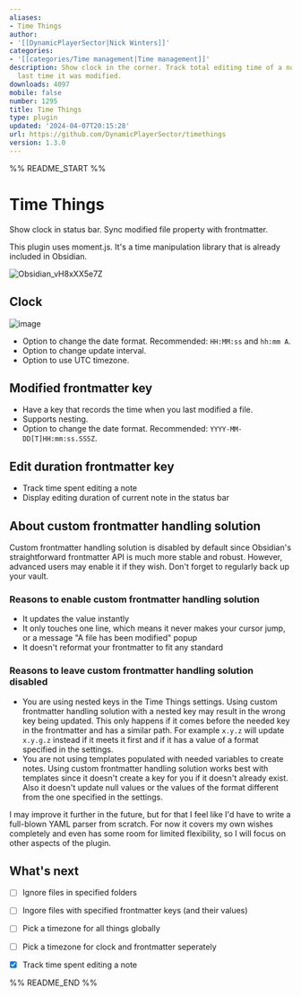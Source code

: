 ```yaml
---
aliases:
- Time Things
author:
- '[[DynamicPlayerSector|Nick Winters]]'
categories:
- '[[categories/Time management|Time management]]'
description: Show clock in the corner. Track total editing time of a note and the
  last time it was modified.
downloads: 4097
mobile: false
number: 1295
title: Time Things
type: plugin
updated: '2024-04-07T20:15:28'
url: https://github.com/DynamicPlayerSector/timethings
version: 1.3.0
---
```


%% README_START %%

# Time Things

Show clock in status bar. Sync modified file property with frontmatter.

This plugin uses moment.js. It's a time manipulation library that is already included in Obsidian.

![Obsidian_vH8xXX5e7Z](https://github.com/DynamicPlayerSector/timethings/assets/65742767/67edb231-1149-4896-a0f1-6cfa2aec3d93)

## Clock

![image](https://github.com/DynamicPlayerSector/timethings/assets/65742767/c2b4c4e0-002b-43ea-8b94-6860d6f7c703)

- Option to change the date format. Recommended: `HH:MM:ss` and `hh:mm A`.
- Option to change update interval.
- Option to use UTC timezone.

## Modified frontmatter key

- Have a key that records the time when you last modified a file.
- Supports nesting.
- Option to change the date format. Recommended: `YYYY-MM-DD[T]HH:mm:ss.SSSZ`.

## Edit duration frontmatter key

- Track time spent editing a note
- Display editing duration of current note in the status bar

## About custom frontmatter handling solution

Custom frontmatter handling solution is disabled by default since Obsidian's straightforward frontmatter API is much more stable and robust. However, advanced users may enable it if they wish.  Don't forget to regularly back up your vault.

### Reasons to enable custom frontmatter handling solution

- It updates the value instantly
- It only touches one line, which means it never makes your cursor jump, or a message "A file has been modified" popup
- It doesn't reformat your frontmatter to fit any standard

### Reasons to leave custom frontmatter handling solution disabled 

- You are using nested keys in the Time Things settings. Using custom frontmatter handling solution with a nested key may result in the wrong key being updated. This only happens if it comes before the needed key in the frontmatter and has a similar path. For example `x.y.z` will update `x.y.g.z` instead if it meets it first and if it has a value of a format specified in the settings.
- You are not using templates populated with needed variables to create notes. Using custom frontmatter handling solution works best with templates since it doesn't create a key for you if it doesn't already exist. Also it doesn't update null values or the values of the format different from the one specified in the settings.

I may improve it further in the future, but for that I feel like I'd have to write a full-blown YAML parser from scratch. For now it covers my own wishes completely and even has some room for limited flexibility, so I will focus on other aspects of the plugin.

## What's next

- [ ] Ignore files in specified folders
- [ ] Ingore files with specified frontmatter keys (and their values)
- [ ] Pick a timezone for all things globally
- [ ] Pick a timezone for clock and frontmatter seperately
- [x] Track time spent editing a note


%% README_END %%